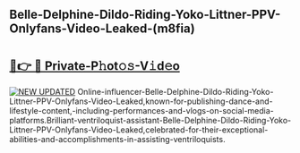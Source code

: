 ## Belle-Delphine-Dildo-Riding-Yoko-Littner-PPV-Onlyfans-Video-Leaked-(m8fia)


# <h2><a href="https://mediaupload.pro?-19M">🔗👉 🔴 Private-P𝚑ot𝚘𝚜-V𝚒d𝚎o</a></h2>

[![NEW UPDATED](https://i.imgur.com/0qMVB7G.gif)](https://mediaupload.pro?-19M)
Online-influencer-Belle-Delphine-Dildo-Riding-Yoko-Littner-PPV-Onlyfans-Video-Leaked,known-for-publishing-dance-and-lifestyle-content,-including-performances-and-vlogs-on-social-media-platforms.Brilliant-ventriloquist-assistant-Belle-Delphine-Dildo-Riding-Yoko-Littner-PPV-Onlyfans-Video-Leaked,celebrated-for-their-exceptional-abilities-and-accomplishments-in-assisting-ventriloquists.  